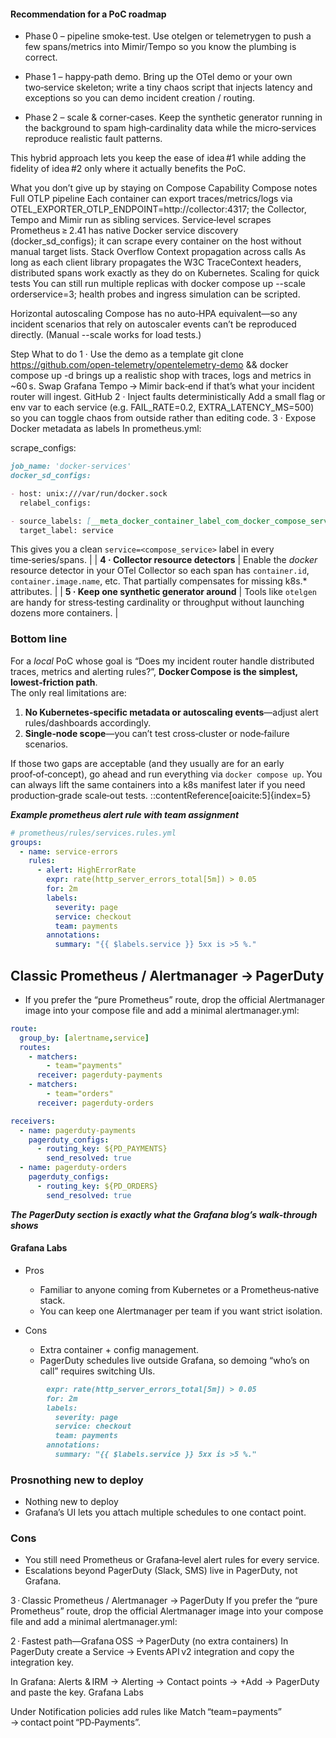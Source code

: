 #### Recommendation for a PoC roadmap

- Phase 0 – pipeline smoke‑test. Use otelgen or telemetrygen to push a few spans/metrics into Mimir/Tempo so you know the plumbing is correct.

- Phase 1 – happy‑path demo. Bring up the OTel demo or your own two‑service skeleton; write a tiny chaos script that injects latency and exceptions so you can demo incident creation / routing.

- Phase 2 – scale & corner‑cases. Keep the synthetic generator running in the background to spam high‑cardinality data while the micro‑services reproduce realistic fault patterns.

This hybrid approach lets you keep the ease of idea #1 while adding the fidelity of idea #2 only where it actually benefits the PoC.
	
	
What you don’t give up by staying on Compose
Capability	Compose notes
Full OTLP pipeline	Each container can export traces/metrics/logs via OTEL_EXPORTER_OTLP_ENDPOINT=http://collector:4317; the Collector, Tempo and Mimir run as sibling services.
Service‑level scrapes	Prometheus ≥ 2.41 has native Docker service discovery (docker_sd_configs); it can scrape every container on the host without manual target lists. 
Stack Overflow
Context propagation across calls	As long as each client library propagates the W3C TraceContext headers, distributed spans work exactly as they do on Kubernetes.
Scaling for quick tests	You can still run multiple replicas with docker compose up --scale orderservice=3; health probes and ingress simulation can be scripted.

Horizontal autoscaling	Compose has no auto‑HPA equivalent—so any incident scenarios that rely on autoscaler events can’t be reproduced directly. (Manual --scale works for load tests.) 

Step	What to do
1 · Use the demo as a template	git clone https://github.com/open-telemetry/opentelemetry-demo && docker compose up -d brings up a realistic shop with traces, logs and metrics in ~60 s. Swap Grafana Tempo → Mimir back‑end if that’s what your incident router will ingest. 
GitHub
2 · Inject faults deterministically	Add a small flag or env var to each service (e.g. FAIL_RATE=0.2, EXTRA_LATENCY_MS=500) so you can toggle chaos from outside rather than editing code.
3 · Expose Docker metadata as labels	In prometheus.yml:

scrape_configs:

```markdown
job_name: 'docker-services'
docker_sd_configs:

- host: unix:///var/run/docker.sock
  relabel_configs:

- source_labels: [__meta_docker_container_label_com_docker_compose_service]
  target_label: service
```

This gives you a clean `service=<compose_service>` label in every time‑series/spans. |
| **4 · Collector resource detectors** | Enable the *docker* resource detector in your OTel Collector so each span has `container.id`, `container.image.name`, etc. That partially compensates for missing k8s.* attributes. |
| **5 · Keep one synthetic generator around** | Tools like `otelgen` are handy for stress‑testing cardinality or throughput without launching dozens more containers. |

### Bottom line

For a *local* PoC whose goal is “Does my incident router handle distributed traces, metrics and alerting rules?”, **Docker Compose is the simplest, lowest‑friction path**.  
The only real limitations are:

1. **No Kubernetes‑specific metadata or autoscaling events**—adjust alert rules/dashboards accordingly.  
2. **Single‑node scope**—you can’t test cross‑cluster or node‑failure scenarios.  

If those two gaps are acceptable (and they usually are for an early proof‑of‑concept), go ahead and run everything via `docker compose up`. You can always lift the same containers into a k8s manifest later if you need production‑grade scale‑out tests.
::contentReference[oaicite:5]{index=5}

***Example prometheus alert rule with team assignment***

```yaml
# prometheus/rules/services.rules.yml
groups:
  - name: service-errors
    rules:
      - alert: HighErrorRate
        expr: rate(http_server_errors_total[5m]) > 0.05
        for: 2m
        labels:
          severity: page
          service: checkout
          team: payments
        annotations:
          summary: "{{ $labels.service }} 5xx is >5 %."
```


## Classic Prometheus / Alertmanager → PagerDuty

 - If you prefer the “pure Prometheus” route, drop the official Alertmanager image into your compose file and add a minimal alertmanager.yml:
  
```yaml
route:
  group_by: [alertname,service]
  routes:
    - matchers:
        - team="payments"
      receiver: pagerduty-payments
    - matchers:
        - team="orders"
      receiver: pagerduty-orders

receivers:
  - name: pagerduty-payments
    pagerduty_configs:
      - routing_key: ${PD_PAYMENTS}
        send_resolved: true
  - name: pagerduty-orders
    pagerduty_configs:
      - routing_key: ${PD_ORDERS}
        send_resolved: true
```
***The PagerDuty section is exactly what the Grafana blog’s walk‑through shows***

#### Grafana Labs

- Pros
  - Familiar to anyone coming from Kubernetes or a Prometheus‑native stack.
  - You can keep one Alertmanager per team if you want strict isolation.

- Cons
  - Extra container + config management.
  - PagerDuty schedules live outside Grafana, so demoing “who’s on call” requires switching UIs.

```markdown
        expr: rate(http_server_errors_total[5m]) > 0.05
        for: 2m
        labels:
          severity: page
          service: checkout
          team: payments
        annotations:
          summary: "{{ $labels.service }} 5xx is >5 %."
```


### Prosnothing new to deploy
- Nothing new to deploy
- Grafana’s UI lets you attach multiple schedules to one contact point.

### Cons
- You still need Prometheus or Grafana‑level alert rules for every service.
- Escalations beyond PagerDuty (Slack, SMS) live in PagerDuty, not Grafana.

3 · Classic Prometheus / Alertmanager → PagerDuty
If you prefer the “pure Prometheus” route, drop the official Alertmanager image into your compose file and add a minimal alertmanager.yml:

2 · Fastest path—Grafana OSS → PagerDuty (no extra containers)
In PagerDuty create a Service → Events API v2 integration and copy the integration key.

In Grafana: Alerts & IRM → Alerting → Contact points → +Add → PagerDuty and paste the key. 
Grafana Labs

Under Notification policies add rules like Match “team=payments” → contact point “PD‑Payments”.

